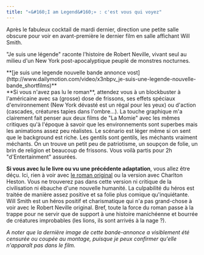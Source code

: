 ```yaml
---
title: "«&#160;I am Legend&#160;» : c'est vous qui voyez"
---
```


Après le fabuleux cocktail de mardi dernier, direction une petite salle obscure
pour voir en avant-première le dernier film en salle affichant Will Smith.

"Je suis une légende" raconte l'histoire de Robert Neville, vivant seul au
milieu d'un New York post-apocalyptique peuplé de monstres nocturnes.

<div>
**[je suis une legende nouvelle bande annonce vost](http://www.dailymotion.com/video/x3nbpv_je-suis-une-legende-nouvelle-bande_shortfilms)**</div>

<div>**Si vous n'avez pas lu le roman**, attendez vous à un blockbuster à l'américaine avec sa (grosse) dose de frissons, ses effets spéciaux d'environnement (New York dévasté est un régal pour les yeux) ou d'action (cascades, créatures tapies dans l'ombre…). La touche graphique m'a clairement fait penser aux deux films de "La Momie" avec les mêmes critiques qu'à l'époque à savoir que les environnements sont superbes mais les animations assez peu réalistes. Le scénario est léger même si on sent que le background est riche. Les gentils sont gentils, les méchants vraiment méchants. On un trouve un petit peu de patriotisme, un soupçon de folie, un brin de religion et beaucoup de frissons. Vous voilà partis pour 2h "d'Entertainment" assurées.</div>

**Si vous avec lu le livre ou vu une précédente adaptation**, vous allez être
déçu. Ici, rien à voir avec
[le roman original](http://fr.wikipedia.org/wiki/Je_suis_une_l%C3%A9gende#Adaptations)
ou la version avec Charlton Heston. Vous ne trouverez pas dans cette version ni
critique de la civilisation ni ébauche d'une nouvelle humanité. La culpabilité
du héros est traitée de manière assez positive et sa folie plus comique
qu'inquiétante. Will Smith est un héros positif et charismatique qui n'a pas
grand-chose à voir avec le Robert Neville original. Bref, toute la force du
roman passe à la trappe pour ne servir que de support à une histoire manichéenne
et bourrée de créatures improbables (les lions, ils sont arrivés à la
nage&nbsp;?).

_A noter que la dernière image de cette bande-annonce a visiblement été censurée
ou coupée au montage, puisque je peux confirmer qu'elle n'apparaît pas dans le
film._
